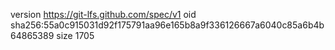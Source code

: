 version https://git-lfs.github.com/spec/v1
oid sha256:55a0c915031d92f175791aa96e165b8a9f336126667a6040c85a6b4b64865389
size 1705
